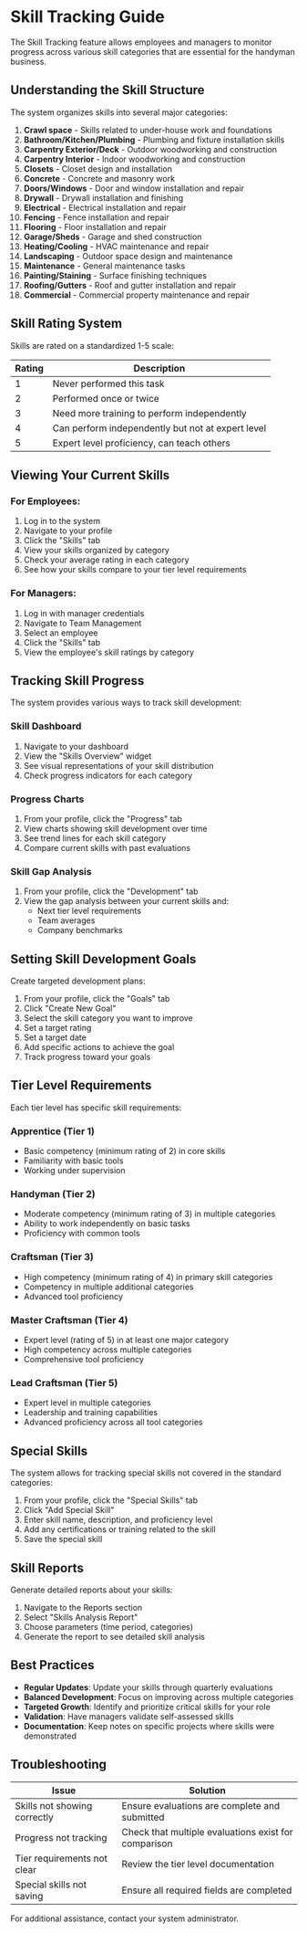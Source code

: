 # Skill Tracking Guide

The Skill Tracking feature allows employees and managers to monitor progress across various skill categories that are essential for the handyman business.

## Understanding the Skill Structure

The system organizes skills into several major categories:

1. **Crawl space** - Skills related to under-house work and foundations
2. **Bathroom/Kitchen/Plumbing** - Plumbing and fixture installation skills
3. **Carpentry Exterior/Deck** - Outdoor woodworking and construction
4. **Carpentry Interior** - Indoor woodworking and construction
5. **Closets** - Closet design and installation
6. **Concrete** - Concrete and masonry work
7. **Doors/Windows** - Door and window installation and repair
8. **Drywall** - Drywall installation and finishing
9. **Electrical** - Electrical installation and repair
10. **Fencing** - Fence installation and repair
11. **Flooring** - Floor installation and repair
12. **Garage/Sheds** - Garage and shed construction
13. **Heating/Cooling** - HVAC maintenance and repair
14. **Landscaping** - Outdoor space design and maintenance
15. **Maintenance** - General maintenance tasks
16. **Painting/Staining** - Surface finishing techniques
17. **Roofing/Gutters** - Roof and gutter installation and repair
18. **Commercial** - Commercial property maintenance and repair

## Skill Rating System

Skills are rated on a standardized 1-5 scale:

| Rating | Description |
|--------|-------------|
| 1 | Never performed this task |
| 2 | Performed once or twice |
| 3 | Need more training to perform independently |
| 4 | Can perform independently but not at expert level |
| 5 | Expert level proficiency, can teach others |

## Viewing Your Current Skills

### For Employees:

1. Log in to the system
2. Navigate to your profile
3. Click the "Skills" tab
4. View your skills organized by category
5. Check your average rating in each category
6. See how your skills compare to your tier level requirements

### For Managers:

1. Log in with manager credentials
2. Navigate to Team Management
3. Select an employee
4. Click the "Skills" tab
5. View the employee's skill ratings by category

## Tracking Skill Progress

The system provides various ways to track skill development:

### Skill Dashboard

1. Navigate to your dashboard
2. View the "Skills Overview" widget
3. See visual representations of your skill distribution
4. Check progress indicators for each category

### Progress Charts

1. From your profile, click the "Progress" tab
2. View charts showing skill development over time
3. See trend lines for each skill category
4. Compare current skills with past evaluations

### Skill Gap Analysis

1. From your profile, click the "Development" tab
2. View the gap analysis between your current skills and:
   - Next tier level requirements
   - Team averages
   - Company benchmarks

## Setting Skill Development Goals

Create targeted development plans:

1. From your profile, click the "Goals" tab
2. Click "Create New Goal"
3. Select the skill category you want to improve
4. Set a target rating
5. Set a target date
6. Add specific actions to achieve the goal
7. Track progress toward your goals

## Tier Level Requirements

Each tier level has specific skill requirements:

### Apprentice (Tier 1)
- Basic competency (minimum rating of 2) in core skills
- Familiarity with basic tools
- Working under supervision

### Handyman (Tier 2)
- Moderate competency (minimum rating of 3) in multiple categories
- Ability to work independently on basic tasks
- Proficiency with common tools

### Craftsman (Tier 3)
- High competency (minimum rating of 4) in primary skill categories
- Competency in multiple additional categories
- Advanced tool proficiency

### Master Craftsman (Tier 4)
- Expert level (rating of 5) in at least one major category
- High competency across multiple categories
- Comprehensive tool proficiency

### Lead Craftsman (Tier 5)
- Expert level in multiple categories
- Leadership and training capabilities
- Advanced proficiency across all tool categories

## Special Skills

The system allows for tracking special skills not covered in the standard categories:

1. From your profile, click the "Special Skills" tab
2. Click "Add Special Skill"
3. Enter skill name, description, and proficiency level
4. Add any certifications or training related to the skill
5. Save the special skill

## Skill Reports

Generate detailed reports about your skills:

1. Navigate to the Reports section
2. Select "Skills Analysis Report"
3. Choose parameters (time period, categories)
4. Generate the report to see detailed skill analysis

## Best Practices

- **Regular Updates**: Update your skills through quarterly evaluations
- **Balanced Development**: Focus on improving across multiple categories
- **Targeted Growth**: Identify and prioritize critical skills for your role
- **Validation**: Have managers validate self-assessed skills
- **Documentation**: Keep notes on specific projects where skills were demonstrated

## Troubleshooting

| Issue | Solution |
|-------|----------|
| Skills not showing correctly | Ensure evaluations are complete and submitted |
| Progress not tracking | Check that multiple evaluations exist for comparison |
| Tier requirements not clear | Review the tier level documentation |
| Special skills not saving | Ensure all required fields are completed |

For additional assistance, contact your system administrator.
